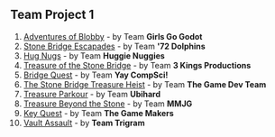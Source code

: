 ## Team Project 1

1. [Adventures of Blobby](https://wcu-cs-cooperlab.github.io/demo-games-folo1/blobby_4/) - by Team **Girls Go Godot**
2. [Stone Bridge Escapades](https://wcu-cs-cooperlab.github.io/demo-games-CodyJWR/Stone_Bridge_Escapade_Project/) - by Team **'72 Dolphins**
3. [Hug Nugs](https://wcu-cs-cooperlab.github.io/demo-games-ferntherobot/team-project-1/) - by Team **Huggie Nuggies**
4. [Treasure of the Stone Bridge](https://wcu-cs-cooperlab.github.io/demo-games-inagle33/Projects/TreasureOfTheStoneBridge/) - by Team **3 Kings Productions**
5. [Bridge Quest](https://wcu-cs-cooperlab.github.io/demo-games-AF991408/BridgeQuest/) - by Team **Yay CompSci!**
6. [The Stone Bridge Treasure Heist](https://wcu-cs-cooperlab.github.io/demo-games-Scott-Stahmer/StoneBridgeVer1/) - by Team **The Game Dev Team**
7. [Treasure Parkour](https://wcu-cs-cooperlab.github.io/demo-games-MuhammadAmer03/treasure_parkour_with_skip/) - by Team **Ubihard**
8. [Treasure Beyond the Stone](https://wcu-cs-cooperlab.github.io/demo-games-GBagola/TeamProject01/) - by Team **MMJG**
9. [Key Quest](https://wcu-cs-cooperlab.github.io/demo-games-VasilisH17/group_project_one_scenes/group_project_one_scene_11_10/index.html) - by Team **The Game Makers**
10. [Vault Assault](https://wcu-cs-cooperlab.github.io/demo-games-NotBurninGinger/Vault_Assault_Game) - by **Team Trigram**
